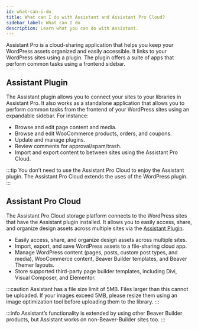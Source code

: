 ```yaml
---
id: what-can-i-do
title: What can I do with Assistant and Assistant Pro Cloud?
sidebar_label: What can I do
description: Learn what you can do with Assistant.
---
```


Assistant Pro is a cloud-sharing application that helps you keep your WordPress assets organized and easily accessible.  It links to your WordPress sites using a plugin. The plugin offers a suite of apps that perform common tasks using a frontend sidebar.

## Assistant Plugin

The Assistant plugin allows you to connect your sites to your libraries in Assistant Pro. It also works as a standalone application that allows you to perform common tasks from the frontend of your WordPress sites using an expandable sidebar. For instance:

* Browse and edit page content and media.
* Browse and edit WooCommerce products, orders, and coupons.
* Update and manage plugins.
* Review comments for approval/spam/trash.
* Import and export content to between sites using the Assistant Pro Cloud.

:::tip
You don’t need to use the Assistant Pro Cloud to enjoy the Assistant plugin. The Assistant Pro Cloud extends the uses of the WordPress plugin.
:::

## Assistant Pro Cloud

The Assistant Pro Cloud storage platform connects to the WordPress sites that have the Assistant plugin installed. It allows you to easily access, share, and organize design assets across multiple sites via the [Assistant Plugin](https://wordpress.org/plugins/assistant/).

* Easily access, share, and organize design assets across multiple sites.
* Import, export, and save WordPress assets to a file-sharing cloud app.
* Manage WordPress content (pages, posts, custom post types, and media), WooCommerce content, Beaver Builder templates, and Beaver Themer layouts.
* Store supported third-party page builder templates, including Divi, Visual Composer, and Elementor.

:::caution
Assistant has a file size limit of 5MB. Files larger than this cannot be uploaded. If your images exceed 5MB, please resize them using an image optimization tool before uploading them to the library.
:::

:::info
Assistant’s functionality is extended by using other Beaver Builder products, but Assistant works on non-Beaver-Builder sites too.
:::
